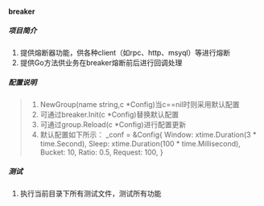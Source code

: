 #### breaker

##### 项目简介
1. 提供熔断器功能，供各种client（如rpc、http、msyql）等进行熔断
2. 提供Go方法供业务在breaker熔断前后进行回调处理

##### 配置说明
> 1. NewGroup(name string,c *Config)当c==nil时则采用默认配置
> 2. 可通过breaker.Init(c *Config)替换默认配置
> 3. 可通过group.Reload(c *Config)进行配置更新
> 4. 默认配置如下所示：
    _conf = &Config{
            Window:  xtime.Duration(3 * time.Second),
            Sleep:   xtime.Duration(100 * time.Millisecond),
            Bucket:  10,
            Ratio:   0.5,
            Request: 100,
    }

##### 测试
1. 执行当前目录下所有测试文件，测试所有功能
